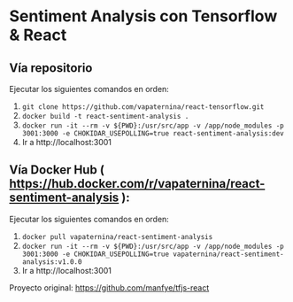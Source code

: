 # Sentiment Analysis con Tensorflow & React

## Vía repositorio

Ejecutar los siguientes comandos en orden:
1. `git clone https://github.com/vapaternina/react-tensorflow.git`
2. `docker build -t react-sentiment-analysis .`
3. `docker run -it --rm -v ${PWD}:/usr/src/app -v /app/node_modules -p 3001:3000 -e CHOKIDAR_USEPOLLING=true react-sentiment-analysis:dev`
4. Ir a http://localhost:3001

## Vía Docker Hub ( https://hub.docker.com/r/vapaternina/react-sentiment-analysis ):
Ejecutar los siguientes comandos en orden:
1. `docker pull vapaternina/react-sentiment-analysis`
2. `docker run -it --rm -v ${PWD}:/usr/src/app -v /app/node_modules -p 3001:3000 -e CHOKIDAR_USEPOLLING=true vapaternina/react-sentiment-analysis:v1.0.0`
3. Ir a http://localhost:3001


Proyecto original: https://github.com/manfye/tfjs-react
